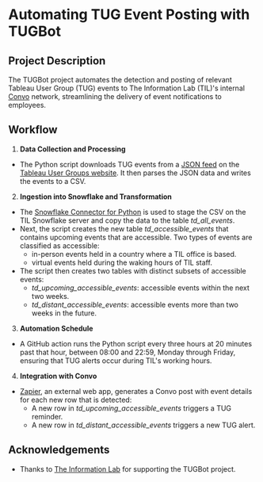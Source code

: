 # Automating TUG Event Posting with TUGBot

## Project Description
The TUGBot project automates the detection and posting of relevant Tableau User Group (TUG) events to The Information Lab (TIL)'s internal [Convo](https://www.convo.com/ "Convo Platform Website") network, streamlining the delivery of event notifications to employees.

## Workflow
1. **Data Collection and Processing**
*  The Python script downloads TUG events from a [JSON feed](https://usergroups.tableau.com/api/event/?fields=id,title,description_short,picture,chapter,city,start_date,url,relative_url,video_url,event_type_title,event_type_logo,tags,allows_cohosting&status=Published "TUG Events JSON Feed") on the [Tableau User Groups website](https://usergroups.tableau.com/ "Tableau User Groups Website"). It then parses the JSON data and writes the events to a CSV.

2. **Ingestion into Snowflake and Transformation**
* The [Snowflake Connector for Python](https://docs.snowflake.com/en/developer-guide/python-connector/python-connector "Snowflake Connector Documentation") is used to stage the CSV on the TIL Snowflake server and copy the data to the table *td_all_events*.
* Next, the script creates the new table *td_accessible_events* that contains upcoming events that are accessible. Two types of events are classified as accessible:
  * in-person events held in a country where a TIL office is based.
  * virtual events held during the waking hours of TIL staff.
* The script then creates two tables with distinct subsets of accessible events:
  * *td_upcoming_accessible_events*: accessible events within the next two weeks.
  * *td_distant_accessible_events*: accessible events more than two weeks in the future.
 
3. **Automation Schedule**
* A GitHub action runs the Python script every three hours at 20 minutes past that hour, between 08:00 and 22:59, Monday through Friday, ensuring that TUG alerts occur during TIL's working hours.

4. **Integration with Convo**
* [Zapier](https://zapier.com/ "Zapier Website"), an external web app, generates a Convo post with event details for each new row that is detected:
  * A new row in *td_upcoming_accessible_events* triggers a TUG reminder.
  * A new row in *td_distant_accessible_events* triggers a new TUG alert.
 
## Acknowledgements
* Thanks to [The Information Lab](https://www.theinformationlab.co.uk/ "The Information Lab Website") for supporting the TUGBot project.
